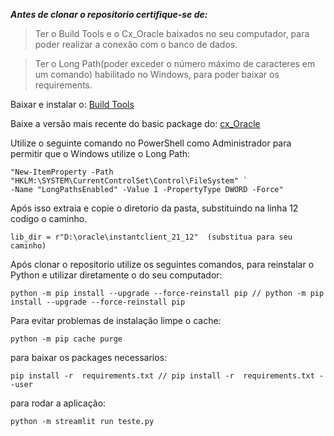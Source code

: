***Antes de clonar o repositorio certifique-se de:***

> Ter o Build Tools e o Cx_Oracle baixados no seu computador, para poder realizar a conexão com o banco de dados.

> Ter o Long Path(poder exceder o número máximo de caracteres em um comando) habilitado no Windows, para poder baixar os requirements.

Baixar e instalar o: [Build Tools](https://visualstudio.microsoft.com/pt-br/visual-cpp-build-tools/)

Baixe a versão mais recente do basic package do: [cx_Oracle](https://www.oracle.com/database/technologies/instant-client/winx64-64-downloads.html)



Utilize o seguinte comando no PowerShell como Administrador para permitir que o Windows utilize o Long Path:

```
"New-ItemProperty -Path "HKLM:\SYSTEM\CurrentControlSet\Control\FileSystem" `
-Name "LongPathsEnabled" -Value 1 -PropertyType DWORD -Force"
```




Após isso extraia e copie o diretorio da pasta, substituindo na linha 12 codigo o caminho.
```
lib_dir = r"D:\oracle\instantclient_21_12"  (substitua para seu caminho)
```



Após clonar o repositorio utilize os seguintes comandos, para reinstalar o Python e utilizar diretamente o do seu computador:

```
python -m pip install --upgrade --force-reinstall pip // python -m pip install --upgrade --force-reinstall pip
```

Para evitar problemas de instalação limpe o cache:
```
python -m pip cache purge
```

para baixar os packages necessarios:

```
pip install -r  requirements.txt // pip install -r  requirements.txt --user
```

para rodar a aplicação:

```
python -m streamlit run teste.py
```




